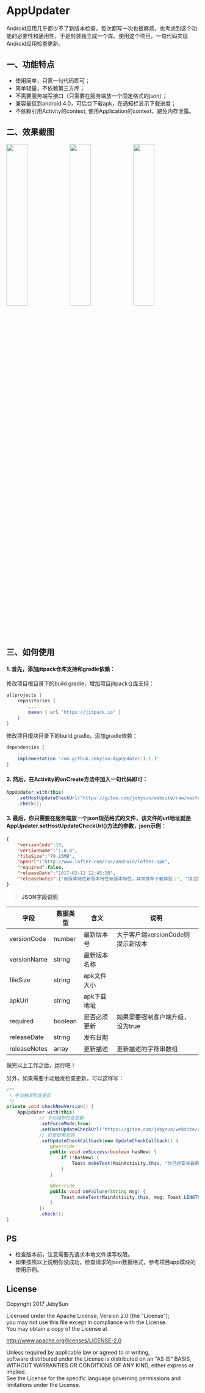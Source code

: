 # AppUpdater
  Android应用几乎都少不了新版本检查，每次都写一次也很麻烦，也考虑到这个功能的必要性和通用性，于是封装独立成一个库。使用这个项目，一句代码实现Android应用检查更新。

## 一、功能特点
- 使用简单，只需一句代码即可；
- 简单轻量，不依赖第三方库；
- 不需要服务端写接口（只需要在服务端放一个固定格式的json）；
- 兼容最低到android 4.0，可后台下载apk，在通知栏显示下载进度；
- 不依赖引用Activity的context, 使用Application的context，避免内存泄露。

## 二、效果截图
<img src="https://gitee.com/jebysun/website/raw/master/github/screenshot_1.png" width="33%"/><img src="https://gitee.com/jebysun/website/raw/master/github/screenshot_2.png" width="33%"/><img src="https://gitee.com/jebysun/website/raw/master/github/screenshot_3.png" width="33%"/>

## 三、如何使用
#### 1. 首先，添加jitpack仓库支持和gradle依赖：  
修改项目根目录下的build.gradle，增加项目jitpack仓库支持：
```gradle
allprojects {
	repositories {
		...
		maven { url 'https://jitpack.io' }
	}
}
```
修改项目模块目录下的build.gradle，添加gradle依赖：
```gradle
dependencies {
	...
	implementation 'com.github.JebySun:AppUpdater:1.1.1'
}
```
#### 2. 然后，在Activity的onCreate方法中加入一句代码即可：
```java
AppUpdater.with(this)
	.setHostUpdateCheckUrl("https://gitee.com/jebysun/website/raw/master/github/app_latest_version.json")
	.check();
```
#### 3. 最后，你只需要在服务端放一个json规范格式的文件，该文件的url地址就是AppUpdater.setHostUpdateCheckUrl()方法的参数，json示例：
```json
{
	"versionCode":10,
	"versionName":"1.0.0",
	"fileSize":"79.15MB",
	"apkUrl":"http://www.lofter.com/rsc/android/lofter.apk",
	"required":false,
	"releaseDate":"2017-02-12 12:45:20",
	"releaseNotes":["新版本特性新版本特性新版本特性，非常推荐下载体验；", "描述版本信息，方便用户选择是否立即下载更新；", "性能优化和BUG修复。"]
}
```
> **JSON字段说明**

|	字段		|	数据类型		|	含义		|	说明		|
|--	|--	|--	|--	|
|	versionCode		|	number	|	最新版本号	    |	大于客户端versionCode则提示新版本	|
|	versionName		|	string	|	最新版本名称		|			|
|	fileSize		|	string	|	apk文件大小	    |			|
|	apkUrl		    |	string	|	apk下载地址		|			|
|	required		|	boolean	|	是否必须更新		|	如果需要强制客户端升级，设为true		|
|	releaseDate		|	string	|	发布日期			|			|
|	releaseNotes	|	array	|	更新描述			|	更新描述的字符串数组		|

做完以上工作之后，运行吧！  

另外，如果需要手动触发检查更新，可以这样写：
```java
/**
 * 手动触发检查更新
 */
private void checkNewVersion() {
	AppUpdater.with(this)
			// 手动强制检查更新
			.setForceMode(true)
			.setHostUpdateCheckUrl("https://gitee.com/jebysun/website/raw/master/github/app_latest_version.json")
			// 检查结果回调
			.setUpdateCheckCallback(new UpdateCheckCallback() {
				@Override
				public void onSuccess(boolean hasNew) {
					if (!hasNew) {
						Toast.makeText(MainActivity.this, "你已经安装最新版本", Toast.LENGTH_SHORT).show();
					}
				}

				@Override
				public void onFailure(String msg) {
					Toast.makeText(MainActivity.this, msg, Toast.LENGTH_SHORT).show();
				}
			})
			.check();
}
```
## PS
- 检查版本前，注意需要先请求本地文件读写权限。
- 如果按照以上说明你没成功，检查请求的json数据格式，参考项目app模块的使用示例。

## License
Copyright 2017 JebySun  

Licensed under the Apache License, Version 2.0 (the "License");  
you may not use this file except in compliance with the License.  
You may obtain a copy of the License at

   http://www.apache.org/licenses/LICENSE-2.0

Unless required by applicable law or agreed to in writing,  
software distributed under the License is distributed on an "AS IS" BASIS,  
WITHOUT WARRANTIES OR CONDITIONS OF ANY KIND, either express or implied.  
See the License for the specific language governing permissions and  
limitations under the License.

